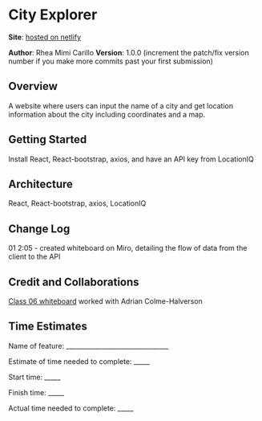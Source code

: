 # City Explorer

**Site**: [hosted on netlify](https://rhea-city-explorer.netlify.app)

**Author**: Rhea Mimi Carillo
**Version**: 1.0.0 (increment the patch/fix version number if you make more commits past your first submission)

## Overview

A website where users can input the name of a city and get location information about the city including coordinates and a map.

## Getting Started

Install React, React-bootstrap, axios, and have an API key from LocationIQ

## Architecture

React, React-bootstrap, axios, LocationIQ

## Change Log

01 2:05 - created whiteboard on Miro, detailing the flow of data from the client to the API

## Credit and Collaborations

[Class 06 whiteboard](https://miro.com/app/board/uXjVPdOaZ3E=/?share_link_id=990901439909) worked with Adrian Colme-Halverson

## Time Estimates

Name of feature: ________________________________

Estimate of time needed to complete: _____

Start time: _____

Finish time: _____

Actual time needed to complete: _____
